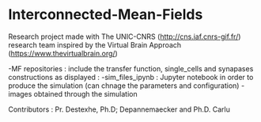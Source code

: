 # Interconnected-Mean-Fields
Research project made with The UNIC-CNRS (http://cns.iaf.cnrs-gif.fr/) research team inspired by the Virtual Brain Approach (https://www.thevirtualbrain.org/)

-MF repositories : include the transfer function, single_cells and synapases constructions as displayed : 
-sim_files_ipynb : Jupyter notebook in order to produce the simulation (can chnage the parameters and configuration)
-images obtained through the simulation


Contributors : Pr. Destexhe, Ph.D; Depannemaecker and Ph.D. Carlu
